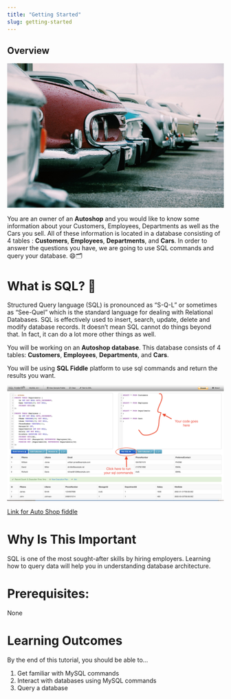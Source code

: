 ```yaml
---
title: "Getting Started"
slug: getting-started
---
```


## Overview

![Autoshop img](assets/autoshop.jpg "Autoshop img")

You are an owner of an **Autoshop** and you would like to know some information about your Customers, Employees, Departments as well as the Cars you sell. All of these information is located in a database consisting of 4 tables : **Customers**, **Employees**, **Departments**, and **Cars**. In order to answer the questions you have, we are going to use SQL commands and query your database. 😄🗂



# What is SQL? 🤔
Structured Query language (SQL) is pronounced as “S-Q-L” or sometimes as “See-Quel”  which is the standard language for dealing with Relational Databases. SQL is effectively used to insert, search, update, delete and modify database records. It doesn’t mean SQL cannot do things beyond that. In fact, it can do a lot more other things as well.

You will be working on an **Autoshop database**. This database consists of 4 tables: **Customers**, **Employees**, **Departments**, and **Cars**.

You will be using **SQL Fiddle** platform to use sql commands and return the results you want.

![SQL Fiddle Platform](assets/sql-fiddle.png "SQL Fiddle Platform")

[Link for Auto Shop fiddle](http://sqlfiddle.com/#!9/faf2f/1)


# Why Is This Important

SQL is one of the most sought-after skills by hiring employers.
Learning how to query data will help you in understanding database architecture.

# Prerequisites:

None

# Learning Outcomes

By the end of this tutorial, you should be able to...

1. Get familiar with MySQL commands
1. Interact with databases using MySQL commands
1. Query a database
